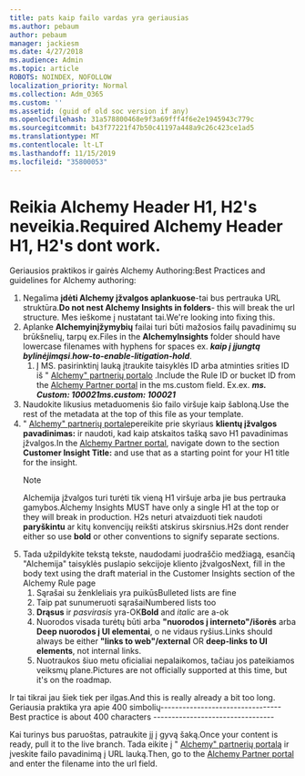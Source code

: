 ```yaml
---
title: pats kaip failo vardas yra geriausias
ms.author: pebaum
author: pebaum
manager: jackiesm
ms.date: 4/27/2018
ms.audience: Admin
ms.topic: article
ROBOTS: NOINDEX, NOFOLLOW
localization_priority: Normal
ms.collection: Adm_O365
ms.custom: ''
ms.assetid: (guid of old soc version if any)
ms.openlocfilehash: 31a578800468e9f3a69fff4f6e2e1945943c779c
ms.sourcegitcommit: b43f77221f47b50c41197a448a9c26c423ce1ad5
ms.translationtype: MT
ms.contentlocale: lt-LT
ms.lasthandoff: 11/15/2019
ms.locfileid: "35800053"
---
```

# <a name="required-alchemy-header-h1-h2s-dont-work"></a><span data-ttu-id="6c891-102">Reikia Alchemy Header H1, H2's neveikia.</span><span class="sxs-lookup"><span data-stu-id="6c891-102">Required Alchemy Header H1, H2's dont work.</span></span>
<span data-ttu-id="6c891-103">Geriausios praktikos ir gairės Alchemy Authoring:</span><span class="sxs-lookup"><span data-stu-id="6c891-103">Best Practices and guidelines for Alchemy authoring:</span></span>

1. <span data-ttu-id="6c891-104">Negalima **įdėti Alchemy įžvalgos aplankuose**-tai bus pertrauka URL struktūra.</span><span class="sxs-lookup"><span data-stu-id="6c891-104">**Do not nest Alchemy Insights in folders**- this will break the url structure.</span></span> <span data-ttu-id="6c891-105">Mes ieškome į nustatant tai.</span><span class="sxs-lookup"><span data-stu-id="6c891-105">We're looking into fixing this.</span></span>
1. <span data-ttu-id="6c891-106">Aplanke **Alchemyinįžymybių** failai turi būti mažosios failų pavadinimų su brūkšnelių, tarpų ex.</span><span class="sxs-lookup"><span data-stu-id="6c891-106">Files in the **AlchemyInsights** folder should have lowercase filenames with hyphens for spaces ex.</span></span> <span data-ttu-id="6c891-107">***kaip į įjungtą bylinėjimąsi***.</span><span class="sxs-lookup"><span data-stu-id="6c891-107">***how-to-enable-litigation-hold***.</span></span>
    1. <span data-ttu-id="6c891-108">Į MS. pasirinktinį lauką įtraukite taisyklės ID arba atminties srities ID iš " [Alchemy" partnerių portalo](https://alchemyportal.azurewebsites.net) .</span><span class="sxs-lookup"><span data-stu-id="6c891-108">Include the Rule ID or bucket ID from the [Alchemy Partner portal](https://alchemyportal.azurewebsites.net) in the ms.custom field.</span></span> <span data-ttu-id="6c891-109">Ex.</span><span class="sxs-lookup"><span data-stu-id="6c891-109">ex.</span></span> <span data-ttu-id="6c891-110">***ms. Custom: 100021***</span><span class="sxs-lookup"><span data-stu-id="6c891-110">***ms.custom: 100021***</span></span>
1. <span data-ttu-id="6c891-111">Naudokite likusius metaduomenis šio failo viršuje kaip šabloną.</span><span class="sxs-lookup"><span data-stu-id="6c891-111">Use the rest of the metadata at the top of this file as your template.</span></span>
1. <span data-ttu-id="6c891-112">" [Alchemy" partnerių portale](https://alchemyportal.azurewebsites.net)pereikite prie skyriaus **klientų įžvalgos pavadinimas:** ir naudoti, kad kaip atskaitos tašką savo H1 pavadinimas įžvalgos.</span><span class="sxs-lookup"><span data-stu-id="6c891-112">In the [Alchemy Partner portal](https://alchemyportal.azurewebsites.net), navigate down to the section **Customer Insight Title:** and use that as a starting point for your H1 title for the insight.</span></span> 
    > [!NOTE]
    > <span data-ttu-id="6c891-113">Alchemija įžvalgos turi turėti tik vieną H1 viršuje arba jie bus pertrauka gamybos.</span><span class="sxs-lookup"><span data-stu-id="6c891-113">Alchemy Insights MUST have only a single H1 at the top or they will break in production.</span></span> <span data-ttu-id="6c891-114">H2s neturi atvaizduoti tiek naudoti **paryškintu** ar kitų konvencijų reikšti atskirus skirsnius.</span><span class="sxs-lookup"><span data-stu-id="6c891-114">H2s dont render either so use **bold** or other conventions to signify separate sections.</span></span>
1. <span data-ttu-id="6c891-115">Tada užpildykite tekstą tekste, naudodami juodraščio medžiagą, esančią "Alchemija" taisyklės puslapio sekcijoje kliento įžvalgos</span><span class="sxs-lookup"><span data-stu-id="6c891-115">Next, fill in the body text using the draft material in the Customer Insights section of the Alchemy Rule page</span></span>
    1. <span data-ttu-id="6c891-116">Sąrašai su ženkleliais yra puikūs</span><span class="sxs-lookup"><span data-stu-id="6c891-116">Bulleted lists are fine</span></span>
    1. <span data-ttu-id="6c891-117">Taip pat sunumeruoti sąrašai</span><span class="sxs-lookup"><span data-stu-id="6c891-117">Numbered lists too</span></span>
    1. <span data-ttu-id="6c891-118">**Drąsus** ir *pasvirasis* yra-OK</span><span class="sxs-lookup"><span data-stu-id="6c891-118">**Bold** and *italic* are a-ok</span></span>
    1. <span data-ttu-id="6c891-119">Nuorodos visada turėtų būti arba **"nuorodos į interneto"/išorės** arba **Deep nuorodos į UI elementai**, o ne vidaus ryšius.</span><span class="sxs-lookup"><span data-stu-id="6c891-119">Links should always be either **"links to web"/external** OR **deep-links to UI elements**, not internal links.</span></span>
    1. <span data-ttu-id="6c891-120">Nuotraukos šiuo metu oficialiai nepalaikomos, tačiau jos pateikiamos veiksmų plane.</span><span class="sxs-lookup"><span data-stu-id="6c891-120">Pictures are not officially supported at this time, but it's on the roadmap.</span></span>

<span data-ttu-id="6c891-121">Ir tai tikrai jau šiek tiek per ilgas.</span><span class="sxs-lookup"><span data-stu-id="6c891-121">And this is really already a bit too long.</span></span> <span data-ttu-id="6c891-122">Geriausia praktika yra apie 400 simbolių---------------------------------</span><span class="sxs-lookup"><span data-stu-id="6c891-122">Best practice is about 400 characters ---------------------------------</span></span>

<span data-ttu-id="6c891-123">Kai turinys bus paruoštas, patraukite jį į gyvą šaką.</span><span class="sxs-lookup"><span data-stu-id="6c891-123">Once your content is ready, pull it to the live branch.</span></span> <span data-ttu-id="6c891-124">Tada eikite į " [Alchemy" partnerių portalą](https://alchemyportal.azurewebsites.net) ir įveskite failo pavadinimą į URL lauką.</span><span class="sxs-lookup"><span data-stu-id="6c891-124">Then, go to the [Alchemy Partner portal](https://alchemyportal.azurewebsites.net) and enter the filename into the url field.</span></span> 
